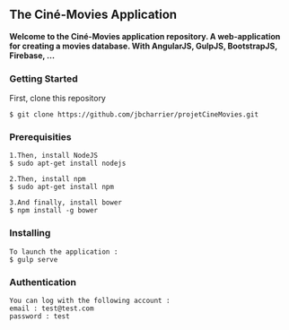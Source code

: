 ## The Ciné-Movies Application

**Welcome to the Ciné-Movies application repository. A web-application for creating a movies database.
With AngularJS, GulpJS, BootstrapJS, Firebase, ...**

### Getting Started

First, clone this repository
```
$ git clone https://github.com/jbcharrier/projetCineMovies.git
```


### Prerequisities
```
1.Then, install NodeJS 
$ sudo apt-get install nodejs

2.Then, install npm 
$ sudo apt-get install npm

3.And finally, install bower 
$ npm install -g bower
```

### Installing
```
To launch the application :
$ gulp serve
```

### Authentication
```
You can log with the following account :
email : test@test.com
password : test
```


